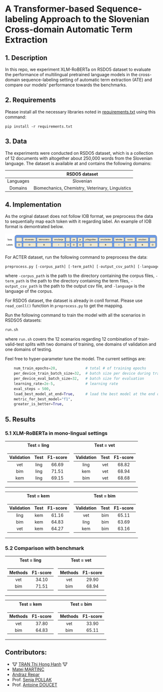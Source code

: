 # A Transformer-based Sequence-labeling Approach to the Slovenian Cross-domain Automatic Term Extraction

## 1. Description

In this repo, we experiment  XLM-RoBERTa on  RSDO5 dataset to evaluate the performance of multilingual pretrained language models in the cross-domain sequence-labeling setting of automatic term extraction (ATE) and compare our models' performance towards the benchmarks.

## 2. Requirements

Please install all the necessary libraries noted in [requirements.txt](./requirements.txt) using this command:

```
pip install -r requirements.txt
```

## 3. Data

The experiments were conducted on RSDO5 dataset, which is a collection of 12 documents with altogether about 250,000 words from the Slovenian language. The dataset is available at []() and contains the following domains:

|| RSDO5 dataset|
|:-:|:-:|
|Languages|Slovenian|
|Domains|Biomechanics, Chemistry, Veterinary, Linguistics |

## 4. Implementation

As the orginal dataset does not follow IOB format, we preprocess the data to sequentially map each token with it regarding label. An example of IOB format is demontrated below.

![](./imgs/ex.png)

For ACTER dataset, run the following command to preprocess the data:

```python
preprocess.py [-corpus_path] [-term_path] [-output_csv_path] [-language]
```

where `-corpus_path` is the path to the directory containing the corpus files, `-term_path` is the path to the directory containing the term files, `-output_csv_path` is the path to the output csv file, and `-language` is the language of the corpus.

For RSDO5 dataset, the dataset is already in conll format. Please use `read_conll()` function in `preprocess.py` to get the mapping.

Run the following command to train the model with all the scenarios in  RSDSO5 datasets:

```python
run.sh
```

where `run.sh` covers the 12 scenarios regarding 12 combination of train-valid-test splits with two domains of training, one domains of validation and one domains of testing.

Feel free to hyper-parameter tune the model. The current settings are:

```python
    num_train_epochs=20,             # total # of training epochs
    per_device_train_batch_size=32,  # batch size per device during training
    per_device_eval_batch_size=32,   # batch size for evaluation 
    learning_rate=2e-5,              # learning rate
    eval_steps = 500,
    load_best_model_at_end=True,     # load the best model at the end of training
    metric_for_best_model="f1",
    greater_is_better=True,
```

## 5. Results

### 5.1 XLM-RoBERTa in mono-lingual settings

<center>
<table>
<tr><th>Test = ling </th><th>Test = vet</th></tr></tr>
<tr><td>

|Validation     |Test   | F1-score    |
| :-: | :-: | :-: |
|vet    |ling   | 66.69  |
|bim    |ling   | 71.51  |
|kem    |ling   | 69.15  |

</td><td>

|Validation     |Test   | F1-score    |
| :-: | :-: | :-: |
|ling   |vet    | 68.82 |
|kem    |vet    | 68.94  |
|bim    |vet    | 68.68  |

</td></tr> </table>
</center>

<center>
<table>
<tr><th>Test = kem </th><th>Test = bim</th></tr></tr>
<tr><td>

|Validation     |Test   | F1-score    |
| :-: | :-: | :-: | 
|ling   |kem    |61.16 |
|bim    |kem    |64.83  |
|vet    |kem    |64.27  |

</td><td>

|Validation     |Test   | F1-score    |
| :-: | :-: | :-: | 
|vet    |bim    |65.11  |
|ling   |bim    |63.69  |
|kem    |bim    |63.16  |

</td></tr> </table>
</center>

### 5.2 Comparison with benchmark
<center>
<table>
<tr><th>Test = ling </th><th>Test = vet</th></tr></tr>
<tr><td>

|Methods   | F1-score    |
| :-: | :-: |
|vet    | 34.10  |
|bim    | 71.51 |

</td><td>

|Methods   | F1-score    |
| :-: | :-: |
|vet    | 29.90  |
|bim    | 68.94  |

</td></tr> </table>
</center>

<center>
<table>
<tr><th>Test = kem </th><th>Test = bim</th></tr></tr>
<tr><td>

|Methods   | F1-score    |
| :-: | :-: |
|vet    | 37.80  |
|bim    | 64.83  |

</td><td>


|Methods   | F1-score    |
| :-: | :-: |
|vet    | 33.90  |
|bim    | 65.11  |

</td></tr> </table>
</center>

## Contributors:
- 🐮 [TRAN Thi Hong Hanh](https://github.com/honghanhh) 🐮
- [Matej MARTINC](https://github.com/matejMartinc)
- [Andraz Repar]()
- Prof. [Senja POLLAK](https://github.com/senjapollak)
- Prof. [Antoine DOUCET](https://github.com/antoinedoucet)
